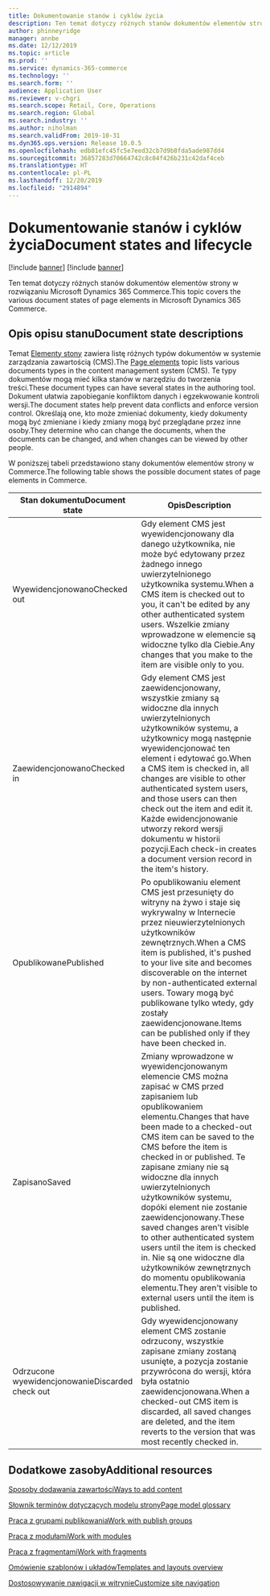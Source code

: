 ```yaml
---
title: Dokumentowanie stanów i cyklów życia
description: Ten temat dotyczy różnych stanów dokumentów elementów strony w rozwiązaniu Microsoft Dynamics 365 Commerce.
author: phinneyridge
manager: annbe
ms.date: 12/12/2019
ms.topic: article
ms.prod: ''
ms.service: dynamics-365-commerce
ms.technology: ''
ms.search.form: ''
audience: Application User
ms.reviewer: v-chgri
ms.search.scope: Retail, Core, Operations
ms.search.region: Global
ms.search.industry: ''
ms.author: niholman
ms.search.validFrom: 2019-10-31
ms.dyn365.ops.version: Release 10.0.5
ms.openlocfilehash: edb81efc45fc5e7eed32cb7d9b8fda5ade987dd4
ms.sourcegitcommit: 36857283d70664742c8c04f426b231c42daf4ceb
ms.translationtype: HT
ms.contentlocale: pl-PL
ms.lasthandoff: 12/20/2019
ms.locfileid: "2914894"
---
```

# <a name="document-states-and-lifecycle"></a><span data-ttu-id="6e7ea-103">Dokumentowanie stanów i cyklów życia</span><span class="sxs-lookup"><span data-stu-id="6e7ea-103">Document states and lifecycle</span></span>

[!include [banner](includes/preview-banner.md)]
[!include [banner](includes/banner.md)]

<span data-ttu-id="6e7ea-104">Ten temat dotyczy różnych stanów dokumentów elementów strony w rozwiązaniu Microsoft Dynamics 365 Commerce.</span><span class="sxs-lookup"><span data-stu-id="6e7ea-104">This topic covers the various document states of page elements in Microsoft Dynamics 365 Commerce.</span></span>

## <a name="document-state-descriptions"></a><span data-ttu-id="6e7ea-105">Opis opisu stanu</span><span class="sxs-lookup"><span data-stu-id="6e7ea-105">Document state descriptions</span></span>

<span data-ttu-id="6e7ea-106">Temat [Elementy stony](page-elements-overview.md) zawiera listę różnych typów dokumentów w systemie zarządzania zawartością (CMS).</span><span class="sxs-lookup"><span data-stu-id="6e7ea-106">The [Page elements](page-elements-overview.md) topic lists various documents types in the content management system (CMS).</span></span> <span data-ttu-id="6e7ea-107">Te typy dokumentów mogą mieć kilka stanów w narzędziu do tworzenia treści.</span><span class="sxs-lookup"><span data-stu-id="6e7ea-107">These document types can have several states in the authoring tool.</span></span> <span data-ttu-id="6e7ea-108">Dokument ułatwia zapobieganie konfliktom danych i egzekwowanie kontroli wersji.</span><span class="sxs-lookup"><span data-stu-id="6e7ea-108">The document states help prevent data conflicts and enforce version control.</span></span> <span data-ttu-id="6e7ea-109">Określają one, kto może zmieniać dokumenty, kiedy dokumenty mogą być zmieniane i kiedy zmiany mogą być przeglądane przez inne osoby.</span><span class="sxs-lookup"><span data-stu-id="6e7ea-109">They determine who can change the documents, when the documents can be changed, and when changes can be viewed by other people.</span></span>

<span data-ttu-id="6e7ea-110">W poniższej tabeli przedstawiono stany dokumentów elementów strony w Commerce.</span><span class="sxs-lookup"><span data-stu-id="6e7ea-110">The following table shows the possible document states of page elements in Commerce.</span></span>

| <span data-ttu-id="6e7ea-111">Stan dokumentu</span><span class="sxs-lookup"><span data-stu-id="6e7ea-111">Document state</span></span> | <span data-ttu-id="6e7ea-112">Opis</span><span class="sxs-lookup"><span data-stu-id="6e7ea-112">Description</span></span> |
|---|---|
| <span data-ttu-id="6e7ea-113">Wyewidencjonowano</span><span class="sxs-lookup"><span data-stu-id="6e7ea-113">Checked out</span></span> | <span data-ttu-id="6e7ea-114">Gdy element CMS jest wyewidencjonowany dla danego użytkownika, nie może być edytowany przez żadnego innego uwierzytelnionego użytkownika systemu.</span><span class="sxs-lookup"><span data-stu-id="6e7ea-114">When a CMS item is checked out to you, it can't be edited by any other authenticated system users.</span></span> <span data-ttu-id="6e7ea-115">Wszelkie zmiany wprowadzone w elemencie są widoczne tylko dla Ciebie.</span><span class="sxs-lookup"><span data-stu-id="6e7ea-115">Any changes that you make to the item are visible only to you.</span></span> |
| <span data-ttu-id="6e7ea-116">Zaewidencjonowano</span><span class="sxs-lookup"><span data-stu-id="6e7ea-116">Checked in</span></span> | <span data-ttu-id="6e7ea-117">Gdy element CMS jest zaewidencjonowany, wszystkie zmiany są widoczne dla innych uwierzytelnionych użytkowników systemu, a użytkownicy mogą następnie wyewidencjonować ten element i edytować go.</span><span class="sxs-lookup"><span data-stu-id="6e7ea-117">When a CMS item is checked in, all changes are visible to other authenticated system users, and those users can then check out the item and edit it.</span></span> <span data-ttu-id="6e7ea-118">Każde ewidencjonowanie utworzy rekord wersji dokumentu w historii pozycji.</span><span class="sxs-lookup"><span data-stu-id="6e7ea-118">Each check-in creates a document version record in the item's history.</span></span> |
| <span data-ttu-id="6e7ea-119">Opublikowane</span><span class="sxs-lookup"><span data-stu-id="6e7ea-119">Published</span></span> | <span data-ttu-id="6e7ea-120">Po opublikowaniu element CMS jest przesunięty do witryny na żywo i staje się wykrywalny w Internecie przez nieuwierzytelnionych użytkowników zewnętrznych.</span><span class="sxs-lookup"><span data-stu-id="6e7ea-120">When a CMS item is published, it's pushed to your live site and becomes discoverable on the internet by non-authenticated external users.</span></span> <span data-ttu-id="6e7ea-121">Towary mogą być publikowane tylko wtedy, gdy zostały zaewidencjonowane.</span><span class="sxs-lookup"><span data-stu-id="6e7ea-121">Items can be published only if they have been checked in.</span></span> |
| <span data-ttu-id="6e7ea-122">Zapisano</span><span class="sxs-lookup"><span data-stu-id="6e7ea-122">Saved</span></span> | <span data-ttu-id="6e7ea-123">Zmiany wprowadzone w wyewidencjonowanym elemencie CMS można zapisać w CMS przed zapisaniem lub opublikowaniem elementu.</span><span class="sxs-lookup"><span data-stu-id="6e7ea-123">Changes that have been made to a checked-out CMS item can be saved to the CMS before the item is checked in or published.</span></span> <span data-ttu-id="6e7ea-124">Te zapisane zmiany nie są widoczne dla innych uwierzytelnionych użytkowników systemu, dopóki element nie zostanie zaewidencjonowany.</span><span class="sxs-lookup"><span data-stu-id="6e7ea-124">These saved changes aren't visible to other authenticated system users until the item is checked in.</span></span> <span data-ttu-id="6e7ea-125">Nie są one widoczne dla użytkowników zewnętrznych do momentu opublikowania elementu.</span><span class="sxs-lookup"><span data-stu-id="6e7ea-125">They aren't visible to external users until the item is published.</span></span> |
| <span data-ttu-id="6e7ea-126">Odrzucone wyewidencjonowanie</span><span class="sxs-lookup"><span data-stu-id="6e7ea-126">Discarded check out</span></span> | <span data-ttu-id="6e7ea-127">Gdy wyewidencjonowany element CMS zostanie odrzucony, wszystkie zapisane zmiany zostaną usunięte, a pozycja zostanie przywrócona do wersji, która była ostatnio zaewidencjonowana.</span><span class="sxs-lookup"><span data-stu-id="6e7ea-127">When a checked-out CMS item is discarded, all saved changes are deleted, and the item reverts to the version that was most recently checked in.</span></span> |

## <a name="additional-resources"></a><span data-ttu-id="6e7ea-128">Dodatkowe zasoby</span><span class="sxs-lookup"><span data-stu-id="6e7ea-128">Additional resources</span></span>

[<span data-ttu-id="6e7ea-129">Sposoby dodawania zawartości</span><span class="sxs-lookup"><span data-stu-id="6e7ea-129">Ways to add content</span></span>](add-manage-content.md)

[<span data-ttu-id="6e7ea-130">Słownik terminów dotyczących modelu strony</span><span class="sxs-lookup"><span data-stu-id="6e7ea-130">Page model glossary</span></span>](page-elements-overview.md)

[<span data-ttu-id="6e7ea-131">Praca z grupami publikowania</span><span class="sxs-lookup"><span data-stu-id="6e7ea-131">Work with publish groups</span></span>](publish-groups.md)

[<span data-ttu-id="6e7ea-132">Praca z modułami</span><span class="sxs-lookup"><span data-stu-id="6e7ea-132">Work with modules</span></span>](work-with-modules.md)

[<span data-ttu-id="6e7ea-133">Praca z fragmentami</span><span class="sxs-lookup"><span data-stu-id="6e7ea-133">Work with fragments</span></span>](work-with-fragments.md)

[<span data-ttu-id="6e7ea-134">Omówienie szablonów i układów</span><span class="sxs-lookup"><span data-stu-id="6e7ea-134">Templates and layouts overview</span></span>](templates-layouts-overview.md)

[<span data-ttu-id="6e7ea-135">Dostosowywanie nawigacji w witrynie</span><span class="sxs-lookup"><span data-stu-id="6e7ea-135">Customize site navigation</span></span>](customize-site-navigation.md)
